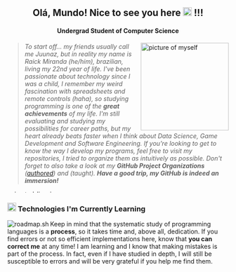 <h2 align="center" font-weight="bold">Olá, Mundo! Nice to see you here
   <img width="20" alt="duck dancing" src="https://i.imgur.com/GASCtfk.gif"/> !!!
</h2>
<h4 align="center">Undergrad Student of Computer Science</h4>

<div>
   <img align="right" height="200" width="200" alt="picture of myself"
        src="https://i.imgur.com/TwfLHSm.png">

   > _To start off... my friends usually call me Juunaz, but in reality my name
    is Raick Miranda (he/him), brazilian, living my 22nd year of life. I've
    been passionate about technology since I was a child, I remember my weird
    fascination with spreadsheets and remote controls (haha), so studying
    programming is one of the **great achievements** of my life. I'm still
    evaluating and studying my possibilities for career paths, but my heart
    already beats faster when I think about Data Science, Game Development and
    Software Engineering. If you're looking to get to know the way I develop my
    programs, feel free to visit my repositories, I tried to organize them as
    intuitively as possible. Don't forget to also take a look at my **GitHub
    Project Organizations** ([authored](https://github.com/rm-dev-labs)) and 
    (taught). **Have a good trip, my GitHub is indeed an immersion!**_
</div>

<img height="5px" width="70%" alt="animated-line-image"
   src="https://www.animatedimages.org/data/media/562/animated-line-image-0031.gif"/>

<h3><img width="20" alt="red bug hunter" src="https://i.imgur.com/a9BlfZu.png"/>
   Technologies I'm Currently Learning</h3>
<div>
   <a href="https://roadmap.sh"><img align="left" alt="roadmap.sh"
   src="https://api.roadmap.sh/v1-badge/wide/646eb114f4193ae10b46b8c0?variant=dark&roadmaps=backend%2Cfull-stack%2Cpython%2Cjava"/></a>
   
   <p>
      Keep in mind that the systematic study of programming languages is a
      <b>process</b>, so it takes time and, above all, dedication. If you find
      errors or not so efficient implementations here, know that <b>you can
      correct me</b> at any time! I am learning and I know that making mistakes
      is part of the process. In fact, even if I have studied in depth, I will
      still be susceptible to errors and will be very grateful if you help me
      find them.
   </p>
   
</div>